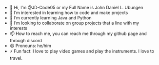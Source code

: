 - 👋 Hi, I’m @JD-Code05 or my Full Name is John Daniel L. Ubungen
- 👀 I’m interested in learning how to code and make projects
- 🌱 I’m currently learning Java and Python
- 💞️ I’m looking to collaborate on group projects that a line with my interests
- 📫 How to reach me, you can reach me through my github page and through discord
- 😄 Pronouns: he/him
- ⚡ Fun fact: I love to play video games and play the instruments. I love to travel.

<!---
JD-Code05/JD-Code05 is a ✨ special ✨ repository because its `README.md` (this file) appears on your GitHub profile.
You can click the Preview link to take a look at your changes.
--->
